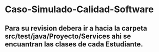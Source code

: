 # Caso-Simulado-Calidad-Software

## Para su revision debera ir a hacia la carpeta src/test/java/Proyecto/Services ahi se encuantran las clases de cada Estudiante.
